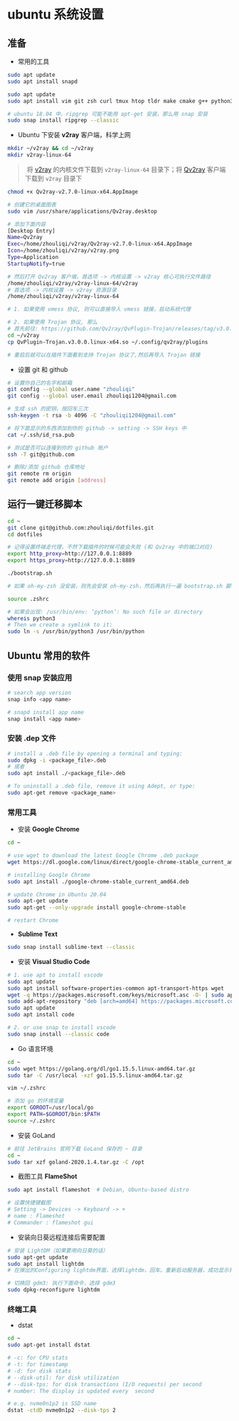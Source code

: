 # ubuntu 系统设置

## 准备

- 常用的工具

```bash
sudo apt update
sudo apt install snapd

sudo apt update
sudo apt install vim git zsh curl tmux htop tldr make cmake g++ python3 ripgrep dstat

# ubuntu 18.04 中，ripgrep 可能不能用 apt-get 安装，那么用 snap 安装
sudo snap install ripgrep --classic
```



- Ubuntu 下安装 **v2ray** 客户端，科学上网

```bash
mkdir ~/v2ray && cd ~/v2ray
mkdir v2ray-linux-64
```

> ​	将 [v2ray](https://github.com/v2ray/v2ray-core/releases/tag/v4.28.2) 的内核文件下载到 `v2ray-linux-64` 目录下；将 [Qv2ray](https://github.com/Qv2ray/Qv2ray/releases/tag/v2.7.0) 客户端下载到 `v2ray` 目录下

```bash
chmod +x Qv2ray-v2.7.0-linux-x64.AppImage

# 创建它的桌面图表
sudo vim /usr/share/applications/Qv2ray.desktop

# 添加下面内容
[Desktop Entry]
Name=Qv2ray
Exec=/home/zhouliqi/v2ray/Qv2ray-v2.7.0-linux-x64.AppImage
Icon=/home/zhouliqi/v2ray/v2ray.png
Type=Application
StartupNotify=true

# 然后打开 Qv2ray 客户端，首选项 -> 内核设置 -> v2ray 核心可执行文件路径
/home/zhouliqi/v2ray/v2ray-linux-64/v2ray
# 首选项 -> 内核设置 -> v2ray 资源目录
/home/zhouliqi/v2ray/v2ray-linux-64

# 1. 如果使用 vmess 协议, 则可以直接导入 vmess 链接，启动系统代理

# 2. 如果使用 Trojan 协议, 那么
# 首先前往: https://github.com/Qv2ray/QvPlugin-Trojan/releases/tag/v3.0.0 下载 linux 下的插件放到顶级 v2ray 目录下, 再运行
cd ~/v2ray
cp QvPlugin-Trojan.v3.0.0.linux-x64.so ~/.config/qv2ray/plugins

# 重启后就可以在插件下面看到支持 Trojan 协议了,然后再导入 Trojan 链接
```



- 设置 git 和 github

```bash
# 设置你自己的名字和邮箱
git config --global user.name "zhouliqi"
git config --global user.email zhouliqi1204@gmail.com

# 生成 ssh 的密钥，按回车三次
ssh-keygen -t rsa -b 4096 -C "zhouliqi1204@gmail.com"

# 将下面显示的东西添加到你的 github -> setting -> SSH keys 中
cat ~/.ssh/id_rsa.pub

# 测试是否可以连接到你的 github 账户
ssh -T git@github.com

# 删除/添加 github 仓库地址
git remote rm origin
git remote add origin [address]
```





## 运行一键迁移脚本

```bash
cd ~
git clone git@github.com:zhouliqi/dotfiles.git
cd dotfiles

# 记得设置终端走代理，不然下载插件的时候可能会失败 (和 Qv2ray 中的端口对应)
export http_proxy=http://127.0.0.1:8889
export https_proxy=http://127.0.0.1:8889

./bootstrap.sh

# 如果 oh-my-zsh 没安装，则先会安装 oh-my-zsh，然后再执行一遍 bootstrap.sh 脚本

source .zshrc
```



```bash
# 如果会出现: /usr/bin/env: ‘python’: No such file or directory 
whereis python3
# Then we create a symlink to it:
sudo ln -s /usr/bin/python3 /usr/bin/python
```



## Ubuntu 常用的软件

### 使用 snap 安装应用

```bash
# search app version
snap info <app name>

# snapd install app name
snap install <app name>
```



### 安装 .dep 文件

```bash
# install a .deb file by opening a terminal and typing:
sudo dpkg -i <package_file>.deb
# 或者
sudo apt install ./<package_file>.deb

# To uninstall a .deb file, remove it using Adept, or type:
sudo apt-get remove <package_name>
```



### 常用工具

- 安装 **Google Chrome**

```bash
cd ~

# use wget to download the latest Google Chrome .deb package
wget https://dl.google.com/linux/direct/google-chrome-stable_current_amd64.deb

# installing Google Chrome
sudo apt install ./google-chrome-stable_current_amd64.deb

# update Chrome in Ubuntu 20.04
sudo apt-get update
sudo apt-get --only-upgrade install google-chrome-stable

# restart Chrome
```



- **Sublime Text**

```bash
sudo snap install sublime-text --classic
```



- 安装 **Visual Studio Code**

```bash
# 1. use apt to install vscode
sudo apt update
sudo apt install software-properties-common apt-transport-https wget
wget -q https://packages.microsoft.com/keys/microsoft.asc -O- | sudo apt-key add -
sudo add-apt-repository "deb [arch=amd64] https://packages.microsoft.com/repos/vscode stable main"
sudo apt update
sudo apt install code

# 2. or use snap to install vscode
sudo snap install --classic code
```



- Go 语言环境

```bash
cd ~
sudo wget https://golang.org/dl/go1.15.5.linux-amd64.tar.gz
sudo tar -C /usr/local -xzf go1.15.5.linux-amd64.tar.gz

vim ~/.zshrc

# 添加 go 的环境变量
export GOROOT=/usr/local/go
export PATH=$GOROOT/bin:$PATH
source ~/.zshrc
```



- 安装 GoLand

```bash
# 前往 JetBrains 官网下载 GoLand 保存的 ~ 目录
cd ~
sudo tar xzf goland-2020.1.4.tar.gz -C /opt
```



- 截图工具 **FlameShot**

```bash
sudo apt install flameshot  # Debian, Ubuntu-based distro

# 设置快捷键截图
# Setting -> Devices -> Keyboard -> +
# name : Flameshot
# Commander : flameshot gui
```



- 安装向日葵远程连接后需要配置

```bash
# 安装 LightDM（如果要用向日葵的话）
sudo apt-get update
sudo apt install lightdm
# 在弹出的Configuring lightdm界面，选择lightdm，回车。重新启动服务器，成功显示界面

# 切换回 gdm3: 执行下面命令，选择 gdm3
sudo dpkg-reconfigure lightdm
```



### 终端工具

- dstat

```bash
cd ~
sudo apt-get install dstat

# -c: for CPU stats
# -t: for timestamp
# -d: for disk stats
# --disk-util: for disk utilization
# --disk-tps: for disk transactions (I/O requests) per second
# number: The display is updated every  second

# e.g. nvme0n1p2 is SSD name
dstat -ctdD nvme0n1p2 --disk-tps 2
```
